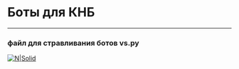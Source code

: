 # Боты для КНБ
---
### файл для стравливания ботов vs.py

[![N|Solid](https://avatanplus.com/files/resources/original/584530ac494b4158ce46210c.png)](https://www.youtube.com/watch?v=vdTdaMKOicA)